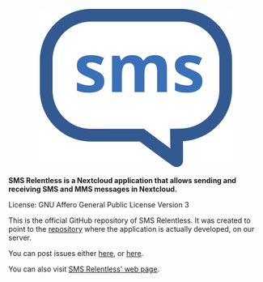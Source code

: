 <p align="center"><img src="sms_relentless_logo.svg" alt="SMS Relentless Logo" /></p>

**SMS Relentless is a Nextcloud application that allows sending and receiving SMS and MMS messages in Nextcloud.**

License: GNU Affero General Public License Version 3

This is the official GitHub repository of SMS Relentless. It was created to point to the <a href="https://git.doublebastion.com/sms-relentless/" rel="noreferrer noopener" target="_blank">repository</a> where the application is actually developed, on our server.

You can post issues either <a href="https://github.com/DoubleBastionAdmin/sms-relentless/issues" rel="noreferrer noopener" target="_blank">here</a>, or <a href="https://git.doublebastion.com/sms-relentless/issues/develop" rel="noreferrer noopener" target="_blank">here</a>.

You can also visit <a href="https://www.doublebastion.com/sms-relentless/" rel="noreferrer noopener" target="_blank">SMS Relentless' web page</a>.
